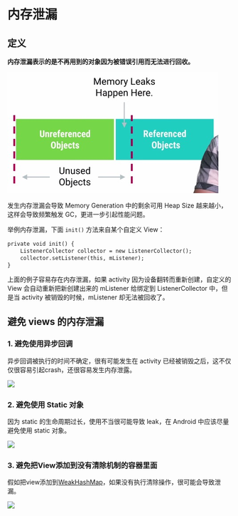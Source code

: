# 内存泄漏

## 定义

**内存泄漏表示的是不再用到的对象因为被错误引用而无法进行回收。**

![](Untitled-961b9b9b-e20d-496c-afde-352bd1e22fa9.png)

发生内存泄漏会导致 Memory Generation 中的剩余可用 Heap Size 越来越小，这样会导致频繁触发 GC，更进一步引起性能问题。

举例内存泄漏，下面 `init()` 方法来自某个自定义 View：

    private void init() {
    	ListenerCollector collector = new ListenerCollector();
    	collector.setListener(this, mListener);
    }

上面的例子容易存在内存泄漏，如果 activity 因为设备翻转而重新创建，自定义的 View 会自动重新把新创建出来的 mListener 给绑定到 ListenerCollector 中，但是当 activity 被销毁的时候，mListener 却无法被回收了。

## 避免 views 的内存泄漏

### 1. 避免使用异步回调

异步回调被执行的时间不确定，很有可能发生在 activity 已经被销毁之后，这不仅仅很容易引起crash，还很容易发生内存泄露。

![](http://hukai.me/images/android_perf_3_leak_asyncback.png)

### 2. 避免使用 Static 对象

因为 static 的生命周期过长，使用不当很可能导致 leak，在 Android 中应该尽量避免使用 static 对象。

![](http://hukai.me/images/android_perf_3_leak_static.png)

### 3. 避免把View添加到没有清除机制的容器里面

假如把view添加到[WeakHashMap](http://stackoverflow.com/questions/5511279/what-is-a-weakhashmap-and-when-to-use-it)，如果没有执行清除操作，很可能会导致泄漏。

![](http://hukai.me/images/android_perf_3_leak_map.png)